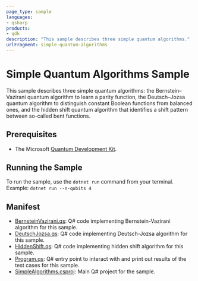 ```yaml
---
page_type: sample
languages:
- qsharp
products:
- qdk
description: "This sample describes three simple quantum algorithms."
urlFragment: simple-quantum-algorithms
---
```


# Simple Quantum Algorithms Sample

This sample describes three simple quantum algorithms: the Bernstein–Vazirani quantum algorithm to learn a parity function, the Deutsch–Jozsa quantum algorithm to distinguish constant Boolean functions from balanced ones, and the hidden shift quantum algorithm that identifies a shift pattern between so-called bent functions.

## Prerequisites

- The Microsoft [Quantum Development Kit](https://docs.microsoft.com/quantum/install-guide/).

## Running the Sample

To run the sample, use the `dotnet run` command from your terminal. Example: `dotnet run --n-qubits 4`

## Manifest

- [BernsteinVazirani.qs](https://github.com/microsoft/Quantum/blob/master/samples/getting-started/simple-algorithms/BernsteinVazirani.qs): Q# code implementing Bernstein-Vazirani algorithm for this sample.
- [DeutschJozsa.qs](https://github.com/microsoft/Quantum/blob/master/samples/getting-started/simple-algorithms/DeutschJozsa.qs): Q# code implementing Deutsch-Jozsa algorithm for this sample.
- [HiddenShift.qs](https://github.com/microsoft/Quantum/blob/master/samples/getting-started/simple-algorithms/HiddenShift.qs): Q# code implementing hidden shift algorithm for this sample.
- [Program.qs](https://github.com/microsoft/Quantum/blob/master/samples/getting-started/simple-algorithms/Program.qs): Q# entry point to interact with and print out results of the test cases for this sample.
- [SimpleAlgorithms.csproj](https://github.com/microsoft/Quantum/blob/master/samples/getting-started/simple-algorithms/SimpleAlgorithms.csproj): Main Q# project for the sample.
